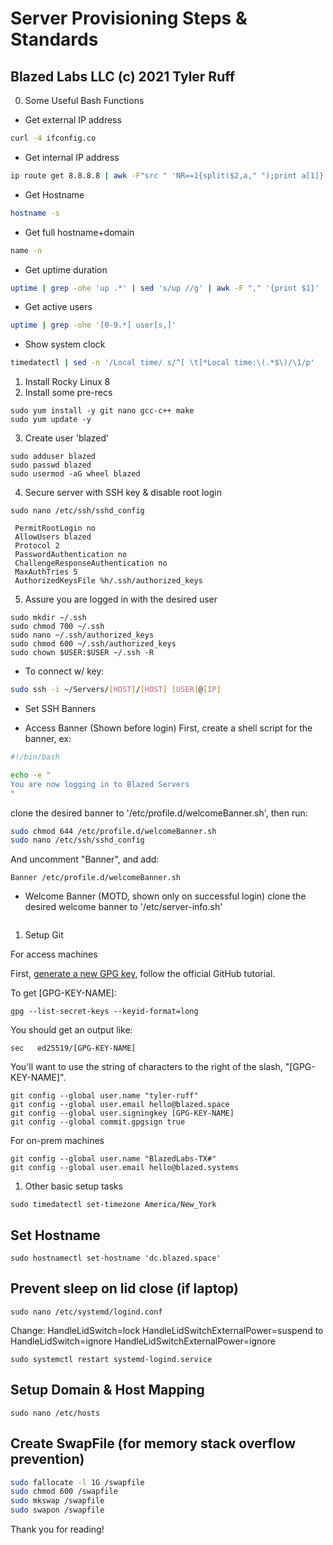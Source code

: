 # Server Provisioning Steps & Standards
## Blazed Labs LLC (c) 2021 Tyler Ruff

0. Some Useful Bash Functions
- Get external IP address
```sh
curl -4 ifconfig.co
```
- Get internal IP address
```sh
ip route get 8.8.8.8 | awk -F"src " 'NR==1{split($2,a," ");print a[1]}'
```
- Get Hostname
```sh
hostname -s
```
- Get full hostname+domain
```sh
name -n
```
- Get uptime duration
```sh
uptime | grep -ohe 'up .*' | sed 's/up //g' | awk -F "," '{print $1}'
```
- Get active users
```sh
uptime | grep -ohe '[0-9.*] user[s,]'
```
- Show system clock
```sh
timedatectl | sed -n '/Local time/ s/^[ \t]*Local time:\(.*$\)/\1/p'
```

1. Install Rocky Linux 8
2. Install some pre-recs
```shell
sudo yum install -y git nano gcc-c++ make
sudo yum update -y
```

3. Create user 'blazed'

```shell
sudo adduser blazed
sudo passwd blazed
sudo usermod -aG wheel blazed
```

4. Secure server with SSH key & disable root login

```shell
sudo nano /etc/ssh/sshd_config
```

```
 PermitRootLogin no
 AllowUsers blazed
 Protocol 2
 PasswordAuthentication no
 ChallengeResponseAuthentication no
 MaxAuthTries 5
 AuthorizedKeysFile %h/.ssh/authorized_keys
 ```

5. Assure you are logged in with the desired user

```shell
sudo mkdir ~/.ssh
sudo chmod 700 ~/.ssh
sudo nano ~/.ssh/authorized_keys
sudo chmod 600 ~/.ssh/authorized_keys
sudo chown $USER:$USER ~/.ssh -R
```

* To connect w/ key:
```sh
sudo ssh -i ~/Servers/[HOST]/[HOST] [USER]@[IP]
```

* Set SSH Banners

- Access Banner (Shown before login)
First, create a shell script for the banner, ex:
```sh
#!/bin/bash

echo -e "
You are now logging in to Blazed Servers
"
```
 clone the desired banner to '/etc/profile.d/welcomeBanner.sh', then run:
```sh
sudo chmod 644 /etc/profile.d/welcomeBanner.sh
sudo nano /etc/ssh/sshd_config
```
And uncomment "Banner", and add:
```
Banner /etc/profile.d/welcomeBanner.sh
```

- Welcome Banner (MOTD, shown only on successful login)
clone the desired welcome banner to '/etc/server-info.sh'
```

```

1. Setup Git

For access machines

First, [generate a new GPG key](https://docs.github.com/en/authentication/managing-commit-signature-verification/generating-a-new-gpg-key), follow the official GitHub tutorial.

To get [GPG-KEY-NAME]:
```shell
gpg --list-secret-keys --keyid-format=long
```
You should get an output like:
```
sec   ed25519/[GPG-KEY-NAME]
```
You'll want to use the string of characters to the right of the slash, "[GPG-KEY-NAME]".

```shell
git config --global user.name "tyler-ruff"
git config --global user.email hello@blazed.space
git config --global user.signingkey [GPG-KEY-NAME]
git config --global commit.gpgsign true
```

For on-prem machines

```shell
git config --global user.name "BlazedLabs-TX#"
git config --global user.email hello@blazed.systems
```


1. Other basic setup tasks

```shell
sudo timedatectl set-timezone America/New_York
```

## Set Hostname

```shell
sudo hostnamectl set-hostname 'dc.blazed.space'
```

## Prevent sleep on lid close (if laptop)

```shell
sudo nano /etc/systemd/logind.conf
```

Change:
HandleLidSwitch=lock
HandleLidSwitchExternalPower=suspend
to
HandleLidSwitch=ignore
HandleLidSwitchExternalPower=ignore 

```shell
sudo systemctl restart systemd-logind.service
```

## Setup Domain & Host Mapping

```shell
sudo nano /etc/hosts
```

## Create SwapFile (for memory stack overflow prevention)
```sh
sudo fallocate -l 1G /swapfile
sudo chmod 600 /swapfile
sudo mkswap /swapfile
sudo swapon /swapfile
```

Thank you for reading!
